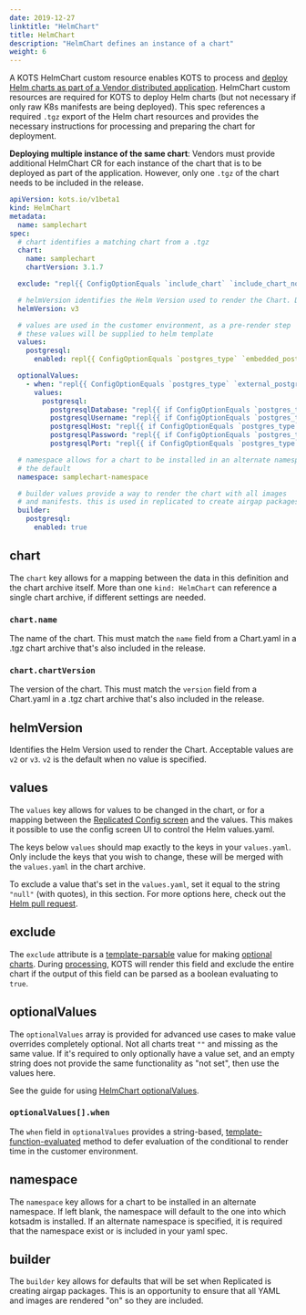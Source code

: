 ```yaml
---
date: 2019-12-27
linktitle: "HelmChart"
title: HelmChart
description: "HelmChart defines an instance of a chart"
weight: 6
---
```


A KOTS HelmChart custom resource enables KOTS to process and [deploy Helm charts as part of a Vendor distributed application](/vendor/helm/using-helm-charts/). HelmChart custom resources are required for KOTS to deploy Helm charts (but not necessary if only raw K8s manifests are being deployed). This spec references a required `.tgz` export of the Helm chart resources and provides the necessary instructions for processing and preparing the chart for deployment.

**Deploying multiple instance of the same chart**:
Vendors must provide additional HelmChart CR for each instance of the chart that is to be deployed as part of the application. However, only one `.tgz` of the chart needs to be included in the release.


```yaml
apiVersion: kots.io/v1beta1
kind: HelmChart
metadata:
  name: samplechart
spec:
  # chart identifies a matching chart from a .tgz
  chart:
    name: samplechart
    chartVersion: 3.1.7

  exclude: "repl{{ ConfigOptionEquals `include_chart` `include_chart_no`}}"

  # helmVersion identifies the Helm Version used to render the Chart. Default is v2.
  helmVersion: v3

  # values are used in the customer environment, as a pre-render step
  # these values will be supplied to helm template
  values:
    postgresql:
      enabled: repl{{ ConfigOptionEquals `postgres_type` `embedded_postgres`}}

  optionalValues:
    - when: "repl{{ ConfigOptionEquals `postgres_type` `external_postgres`}}"
      values:
        postgresql:
          postgresqlDatabase: "repl{{ if ConfigOptionEquals `postgres_type` `external_postgres`}}repl{{ ConfigOption `external_postgres_database`}}repl{{ end}}"
          postgresqlUsername: "repl{{ if ConfigOptionEquals `postgres_type` `external_postgres`}}repl{{ ConfigOption `external_postgres_username`}}repl{{ end}}"
          postgresqlHost: "repl{{ if ConfigOptionEquals `postgres_type` `external_postgres`}}repl{{ ConfigOption `external_postgres_host`}}repl{{ end}}"
          postgresqlPassword: "repl{{ if ConfigOptionEquals `postgres_type` `external_postgres`}}repl{{ ConfigOption `external_postgres_password`}}repl{{ end}}"
          postgresqlPort: "repl{{ if ConfigOptionEquals `postgres_type` `external_postgres`}}repl{{ ConfigOption `external_postgres_port`}}repl{{ end}}"

  # namespace allows for a chart to be installed in an alternate namespace to
  # the default
  namespace: samplechart-namespace

  # builder values provide a way to render the chart with all images
  # and manifests. this is used in replicated to create airgap packages
  builder:
    postgresql:
      enabled: true
```

## chart

The `chart` key allows for a mapping between the data in this definition and the chart archive itself. More than one `kind: HelmChart` can reference a single chart archive, if different settings are needed.

### `chart.name`
The name of the chart. This must match the `name` field from a Chart.yaml in a .tgz chart archive that's also included in the release.

### `chart.chartVersion`
The version of the chart. This must match the `version` field from a Chart.yaml in a .tgz chart archive that's also included in the release.

## helmVersion

Identifies the Helm Version used to render the Chart. Acceptable values are `v2` or `v3`. `v2` is the default when no value is specified.

## values

The `values` key allows for values to be changed in the chart, or for a mapping between the [Replicated Config screen](/vendor/config/config-screen/) and the values. This makes it possible to use the config screen UI to control the Helm values.yaml.

The keys below `values` should map exactly to the keys in your `values.yaml`. Only include the keys that you wish to change, these will be merged with the `values.yaml` in the chart archive.

To exclude a value that's set in the `values.yaml`, set it equal to the string `"null"` (with quotes), in this section. For more options here, check out the [Helm pull request](https://github.com/helm/helm/pull/2648).

## exclude

The `exclude` attribute is a [template-parsable](/reference/template-functions/contexts/) value for making [optional charts](/vendor/helm/optional-charts). During [processing](/vendor/helm/helm-processing), KOTS will render this field and exclude the entire chart if the output of this field can be parsed as a boolean evaluating to `true`.

## optionalValues

The `optionalValues` array is provided for advanced use cases to make value overrides completely optional. Not all charts treat `""` and missing as the same value. If it's required to only optionally have a value set, and an empty string does not provide the same functionality as "not set", then use the values here.

See the guide for using [HelmChart optionalValues](/vendor/helm/optional-value-keys/).

### `optionalValues[].when`

The `when` field in `optionalValues` provides a string-based, [template-function-evaluated](/reference/template-functions/contexts/) method to defer evaluation of the conditional to render time in the customer environment.

## namespace

The `namespace` key allows for a chart to be installed in an alternate namespace. If left blank, the namespace will default to the one into which kotsadm is installed. If an alternate namespace is specified, it is required that the namespace exist or is included in your yaml spec.

## builder

The `builder` key allows for defaults that will be set when Replicated is creating airgap packages. This is an opportunity to ensure that all YAML and images are rendered "on" so they are included.
